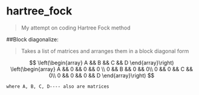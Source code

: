 # hartree_fock
>My attempt on coding Hartree Fock method

##Block diagonalize:
>	Takes a list of matrices and arranges them in a block diagonal form

$$
\left(\begin{array}
A && B && C && D
\end{array}\right)
\left(\begin{array}
A && 0 && 0 && 0 \\
0 && B && 0 && 0\\
0 && 0 && C && 0\\
0 && 0 && 0 && D
\end{array}\right)
$$

	where A, B, C, D---- also are matrices

